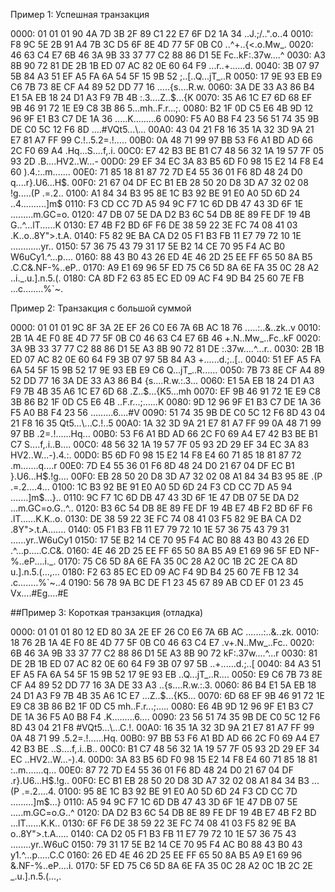 Пример 1: Успешная транзакция

0000: 01 01 01 90 4A 7D 3B 2F 89 C1 22 E7 6F D2 1A 34 ..J.;/..".o..4
0010: F8 9C 5E 2B 91 A4 7B 3C D5 6F 8E 4D 77 5F 0B C0 ..^+..{<.o.Mw_.
0020: 46 63 C4 E7 6B 46 3A 9B 33 37 77 C2 88 86 D1 5E Fc..kF:.37w....^
0030: A3 8B 90 72 81 DE 2B 1B ED 07 AC 82 0E 60 64 F9 ...r..+......d. 
0040: 3B 07 97 5B 84 A3 51 EF A5 FA 6A 54 5F 15 9B 52 ;..[..Q...jT_..R
0050: 17 9E 93 EB E9 C6 7B 73 8E CF A4 89 52 DD 77 16 .....{s....R.w. 
0060: 3A DE 33 A3 86 B4 E1 5A EB 18 24 D1 A3 F9 7B 4B :.3....Z..$...{K 
0070: 35 A6 1C E7 6D 68 EF 9B 46 91 72 1E E9 C8 3B 86 5...mh..F.r...;. 
0080: B2 1F 0D C5 E6 4B 9D 12 96 9F E1 B3 C7 DE 1A 36 .....K.........6 
0090: F5 A0 B8 F4 23 56 51 74 35 9B DE C0 5C 12 F6 8D ....#VQt5...\... 
00A0: 43 04 21 F8 16 35 1A 32 3D 9A 21 E7 81 A7 FF 99 C.!..5.2=.!..... 
00B0: 0A 48 71 99 97 BB 53 F6 A1 BD AD 66 2C F0 69 A4 .Hq...S....f,.i. 
00C0: E7 42 B3 BE B1 C7 48 56 32 1A 19 57 7F 05 93 2D .B....HV2..W...- 
00D0: 29 EF 34 EC 3A 83 B5 6D F0 98 15 E2 14 F8 E4 60 ).4.:..m.......
00E0: 71 85 18 81 87 72 7D E4 55 36 01 F6 8D 48 24 D0 q....r}.U6...H$.
00F0: 21 67 04 DF EC B1 EB 28 50 20 D8 3D A7 32 02 08 !g.....(P .=.2..
0100: A1 84 34 B3 95 8E 1C B3 92 BE 91 E0 A0 5D 6D 24 ..4..........]m$
0110: F3 CD CC 7D A5 94 9C F7 1C 6D DB 47 43 3D 6F 1E .........m.GC=o.
0120: 47 DB 07 5E DA D2 B3 6C 54 DB 8E 89 FE DF 19 4B G..^...lT......K
0130: E7 4B F2 BD 6F F6 DE 38 59 22 3E FC 74 08 41 03 .K..o..8Y">.t.A.
0140: F5 82 9E BA CA D2 05 F1 B3 FB 11 E7 79 72 10 1E ............yr..
0150: 57 36 75 43 79 31 17 5E B2 14 CE 70 95 F4 AC B0 W6uCy1.^...p....
0160: 88 43 B0 43 26 ED 4E 46 2D 25 EE FF 65 50 8A B5 .C.C&.NF-%..eP..
0170: A9 E1 69 96 5F ED 75 C6 5D 8A 6E FA 35 0C 28 A2 ..i._.u.].n.5.(.
0180: CA 8D F2 63 85 EC ED 09 AC F4 9D B4 25 60 7E FB ...c........%`~.

Пример 2: Транзакция с большой суммой

0000: 01 01 01 9C 8F 3A 2E EF 26 C0 E6 7A 6B AC 18 76 .....:..&..zk..v
0010: 2B 1A 4E F0 8E 4D 77 5F 0B C0 46 63 C4 E7 6B 46 +.N..Mw_..Fc..kF
0020: 3A 9B 33 37 77 C2 88 86 D1 5E A3 8B 90 72 81 DE :.37w....^...r..
0030: 2B 1B ED 07 AC 82 0E 60 64 F9 3B 07 97 5B 84 A3 +......d.;..[.. 
0040: 51 EF A5 FA 6A 54 5F 15 9B 52 17 9E 93 EB E9 C6 Q...jT_..R...... 
0050: 7B 73 8E CF A4 89 52 DD 77 16 3A DE 33 A3 86 B4 {s....R.w.:.3... 
0060: E1 5A EB 18 24 D1 A3 F9 7B 4B 35 A6 1C E7 6D 68 .Z..$...{K5...mh 
0070: EF 9B 46 91 72 1E E9 C8 3B 86 B2 1F 0D C5 E6 4B ..F.r...;......K 
0080: 9D 12 96 9F E1 B3 C7 DE 1A 36 F5 A0 B8 F4 23 56 .........6....#V 
0090: 51 74 35 9B DE C0 5C 12 F6 8D 43 04 21 F8 16 35 Qt5...\...C.!..5 
00A0: 1A 32 3D 9A 21 E7 81 A7 FF 99 0A 48 71 99 97 BB .2=.!......Hq... 
00B0: 53 F6 A1 BD AD 66 2C F0 69 A4 E7 42 B3 BE B1 C7 S....f,.i..B.... 
00C0: 48 56 32 1A 19 57 7F 05 93 2D 29 EF 34 EC 3A 83 HV2..W...-).4.:. 
00D0: B5 6D F0 98 15 E2 14 F8 E4 60 71 85 18 81 87 72 .m.......q....r
00E0: 7D E4 55 36 01 F6 8D 48 24 D0 21 67 04 DF EC B1 }.U6...H$.!g....
00F0: EB 28 50 20 D8 3D A7 32 02 08 A1 84 34 B3 95 8E .(P .=.2....4...
0100: 1C B3 92 BE 91 E0 A0 5D 6D 24 F3 CD CC 7D A5 94 .......]m$...}..
0110: 9C F7 1C 6D DB 47 43 3D 6F 1E 47 DB 07 5E DA D2 ...m.GC=o.G..^..
0120: B3 6C 54 DB 8E 89 FE DF 19 4B E7 4B F2 BD 6F F6 .lT......K.K..o.
0130: DE 38 59 22 3E FC 74 08 41 03 F5 82 9E BA CA D2 .8Y">.t.A.......
0140: 05 F1 B3 FB 11 E7 79 72 10 1E 57 36 75 43 79 31 ......yr..W6uCy1
0150: 17 5E B2 14 CE 70 95 F4 AC B0 88 43 B0 43 26 ED .^...p.....C.C&.
0160: 4E 46 2D 25 EE FF 65 50 8A B5 A9 E1 69 96 5F ED NF-%..eP....i._.
0170: 75 C6 5D 8A 6E FA 35 0C 28 A2 0C 1B 2C 2E CA 8D u.].n.5.(...,...
0180: F2 63 85 EC ED 09 AC F4 9D B4 25 60 7E FB 12 34 .c........%`~..4
0190: 56 78 9A BC DE F1 23 45 67 89 AB CD EF 01 23 45 Vx....#Eg....#E

##Пример 3: Короткая транзакция (отладка)

0000: 01 01 01 80 12 ED 80 3A 2E EF 26 C0 E6 7A 6B AC .......:..&..zk.
0010: 18 76 2B 1A 4E F0 8E 4D 77 5F 0B C0 46 63 C4 E7 .v+.N..Mw_..Fc..
0020: 6B 46 3A 9B 33 37 77 C2 88 86 D1 5E A3 8B 90 72 kF:.37w....^...r
0030: 81 DE 2B 1B ED 07 AC 82 0E 60 64 F9 3B 07 97 5B ..+......d.;..[ 
0040: 84 A3 51 EF A5 FA 6A 54 5F 15 9B 52 17 9E 93 EB ..Q...jT_..R.... 
0050: E9 C6 7B 73 8E CF A4 89 52 DD 77 16 3A DE 33 A3 ..{s....R.w.:.3. 
0060: 86 B4 E1 5A EB 18 24 D1 A3 F9 7B 4B 35 A6 1C E7 ...Z..$...{K5... 
0070: 6D 68 EF 9B 46 91 72 1E E9 C8 3B 86 B2 1F 0D C5 mh..F.r...;..... 
0080: E6 4B 9D 12 96 9F E1 B3 C7 DE 1A 36 F5 A0 B8 F4 .K.........6.... 
0090: 23 56 51 74 35 9B DE C0 5C 12 F6 8D 43 04 21 F8 #VQt5...\...C.!. 
00A0: 16 35 1A 32 3D 9A 21 E7 81 A7 FF 99 0A 48 71 99 .5.2=.!......Hq. 
00B0: 97 BB 53 F6 A1 BD AD 66 2C F0 69 A4 E7 42 B3 BE ..S....f,.i..B.. 
00C0: B1 C7 48 56 32 1A 19 57 7F 05 93 2D 29 EF 34 EC ..HV2..W...-).4. 
00D0: 3A 83 B5 6D F0 98 15 E2 14 F8 E4 60 71 85 18 81 :..m.......q...
00E0: 87 72 7D E4 55 36 01 F6 8D 48 24 D0 21 67 04 DF .r}.U6...H$.!g..
00F0: EC B1 EB 28 50 20 D8 3D A7 32 02 08 A1 84 34 B3 ...(P .=.2....4.
0100: 95 8E 1C B3 92 BE 91 E0 A0 5D 6D 24 F3 CD CC 7D .........]m$...}
0110: A5 94 9C F7 1C 6D DB 47 43 3D 6F 1E 47 DB 07 5E .....m.GC=o.G..^
0120: DA D2 B3 6C 54 DB 8E 89 FE DF 19 4B E7 4B F2 BD ...lT......K.K..
0130: 6F F6 DE 38 59 22 3E FC 74 08 41 03 F5 82 9E BA o..8Y">.t.A.....
0140: CA D2 05 F1 B3 FB 11 E7 79 72 10 1E 57 36 75 43 ........yr..W6uC
0150: 79 31 17 5E B2 14 CE 70 95 F4 AC B0 88 43 B0 43 y1.^...p.....C.C
0160: 26 ED 4E 46 2D 25 EE FF 65 50 8A B5 A9 E1 69 96 &.NF-%..eP....i.
0170: 5F ED 75 C6 5D 8A 6E FA 35 0C 28 A2 0C 1B 2C 2E _.u.].n.5.(...,.